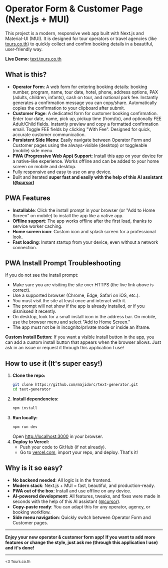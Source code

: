 # Operator Form & Customer Page (Next.js + MUI)

This project is a modern, responsive web app built with Next.js and Material-UI (MUI). It is designed for tour operators or travel agencies (like [tours.co.th](https://tours.co.th)) to quickly collect and confirm booking details in a beautiful, user-friendly way.

**Live Demo:** [text.tours.co.th](https://text.tours.co.th)

## What is this?

- **Operator Form**: A web form for entering booking details: booking number, program, name, tour date, hotel, phone, address options, PAX (adults, children, infants), cash on tour, and national park fee. Instantly generates a confirmation message you can copy/share. Automatically copies the confirmation to your clipboard after submit.
- **Customer Page**: A dedicated form for customer booking confirmation. Enter tour date, name, pick up, pickup time (from/to), and optionally FEE Adult/Child fields. Instantly preview and copy a formatted confirmation email. Toggle FEE fields by clicking "With Fee". Designed for quick, accurate customer communication.
- **Persistent Side Menu**: Easily navigate between Operator Form and Customer pages using the always-visible (desktop) or toggleable (mobile) side menu.
- **PWA (Progressive Web App) Support**: Install this app on your device for a native-like experience. Works offline and can be added to your home screen on mobile and desktop.
- Fully responsive and easy to use on any device.
- Built and iterated **super fast and easily with the help of this AI assistant ([\@cursor](https://github.com/getcursor/cursor))**

## PWA Features

- **Installable**: Click the install prompt in your browser (or "Add to Home Screen" on mobile) to install the app like a native app.
- **Offline support**: The app works offline after the first load, thanks to service worker caching.
- **Home screen icon**: Custom icon and splash screen for a professional look.
- **Fast loading**: Instant startup from your device, even without a network connection.

## PWA Install Prompt Troubleshooting

If you do not see the install prompt:
- Make sure you are visiting the site over HTTPS (the live link above is correct).
- Use a supported browser (Chrome, Edge, Safari on iOS, etc.).
- You must visit the site at least once and interact with it.
- The prompt will not show if the app is already installed, or if you dismissed it recently.
- On desktop, look for a small install icon in the address bar. On mobile, use the browser menu and select "Add to Home Screen."
- The app must not be in incognito/private mode or inside an iframe.

**Custom Install Button:**
If you want a visible install button in the app, you can add a custom install button that appears when the browser allows. Just ask in an issue or request it through this application I use!

## How to use it (It's super easy!)

1. **Clone the repo:**
   ```sh
   git clone https://github.com/majidorc/text-generator.git
   cd text-generator
   ```
2. **Install dependencies:**
   ```sh
   npm install
   ```
3. **Run locally:**
   ```sh
   npm run dev
   ```
   Open [http://localhost:3000](http://localhost:3000) in your browser.
4. **Deploy to Vercel:**
   - Push your code to GitHub (if not already).
   - Go to [vercel.com](https://vercel.com), import your repo, and deploy. That's it!

## Why is it so easy?

- **No backend needed**: All logic is in the frontend.
- **Modern stack**: Next.js + MUI = fast, beautiful, and production-ready.
- **PWA out of the box**: Install and use offline on any device.
- **AI-powered development**: All features, tweaks, and fixes were made in seconds with the help of this AI assistant ([\@cursor](https://github.com/getcursor/cursor)).
- **Copy-paste ready**: You can adapt this for any operator, agency, or booking workflow.
- **Side menu navigation**: Quickly switch between Operator Form and Customer pages.

---

**Enjoy your new operator & customer form app! If you want to add more features or change the style, just ask me (through this application I use) and it's done!**

---

<sub>&lt;3 Tours.co.th</sub> 